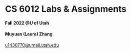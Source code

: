 # CS 6012 Labs & Assignments

#### Fall 2022 @U of Utah

#### Muyuan (Laura) Zhang

u1430770@umail.utah.edu

